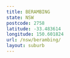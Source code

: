 ```yaml
---
title: BERAMBING
state: NSW
postcode: 2758
latitude: -33.483614
longitude: 150.601824
url: /nsw/berambing/
layout: suburb
---
```

